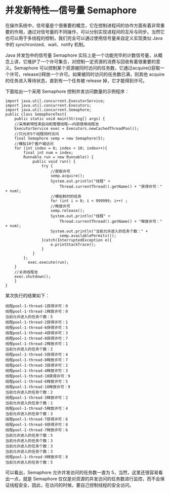 # 并发新特性—信号量 Semaphore

在操作系统中，信号量是个很重要的概念，它在控制进程间的协作方面有着非常重要的作用，通过对信号量的不同操作，可以分别实现进程间的互斥与同步。当然它也可以用于多线程的控制，我们完全可以通过使用信号量来自定义实现类似 Java 中的 synchronized、wait、notify 机制。

Java 并发包中的信号量 Semaphore 实际上是一个功能完毕的计数信号量，从概念上讲，它维护了一个许可集合，对控制一定资源的消费与回收有着很重要的意义。Semaphore 可以控制某个资源被同时访问的任务数，它通过acquire()获取一个许可，release()释放一个许可。如果被同时访问的任务数已满，则其他 acquire 的任务进入等待状态，直到有一个任务被 release 掉，它才能得到许可。

下面给出一个采用 Semaphore 控制并发访问数量的示例程序：

```
import java.util.concurrent.ExecutorService;  
import java.util.concurrent.Executors;  
import java.util.concurrent.Semaphore;  
public class SemaphoreTest{  
    public static void main(String[] args) {  
    //采用新特性来启动和管理线程——内部使用线程池  
    ExecutorService exec = Executors.newCachedThreadPool();  
    //只允许5个线程同时访问  
    final Semaphore semp = new Semaphore(5);  
    //模拟10个客户端访问  
    for (int index = 0; index < 10; index++){  
        final int num = index;  
        Runnable run = new Runnable() {  
            public void run() {  
                try {  
                    //获取许可  
                    semp.acquire();  
                    System.out.println("线程" +   
                        Thread.currentThread().getName() + "获得许可："  + num);  
                    //模拟耗时的任务  
                    for (int i = 0; i < 999999; i++) ;  
                    //释放许可  
                    semp.release();  
                    System.out.println("线程" +   
                        Thread.currentThread().getName() + "释放许可："  + num);  
                    System.out.println("当前允许进入的任务个数：" +  
                        semp.availablePermits());  
                }catch(InterruptedException e){  
                    e.printStackTrace();  
                }  
            }  
        };  
          exec.execute(run);  
    }  
    //关闭线程池  
    exec.shutdown();  
    }  
}  
```

某次执行的结果如下：

```
线程pool-1-thread-1获得许可：0
线程pool-1-thread-1释放许可：0
当前允许进入的任务个数：5
线程pool-1-thread-2获得许可：1
线程pool-1-thread-6获得许可：5
线程pool-1-thread-4获得许可：3
线程pool-1-thread-8获得许可：7
线程pool-1-thread-2释放许可：1
当前允许进入的任务个数：2
线程pool-1-thread-5获得许可：4
线程pool-1-thread-8释放许可：7
线程pool-1-thread-3获得许可：2
线程pool-1-thread-4释放许可：3
线程pool-1-thread-10获得许可：9
线程pool-1-thread-6释放许可：5
线程pool-1-thread-10释放许可：9
当前允许进入的任务个数：2
线程pool-1-thread-3释放许可：2
当前允许进入的任务个数：1
线程pool-1-thread-5释放许可：4
当前允许进入的任务个数：3
线程pool-1-thread-7获得许可：6
线程pool-1-thread-9获得许可：8
线程pool-1-thread-7释放许可：6
当前允许进入的任务个数：5
当前允许进入的任务个数：3
当前允许进入的任务个数：3
当前允许进入的任务个数：3
线程pool-1-thread-9释放许可：8
当前允许进入的任务个数：5
```

可以看出，Semaphore 允许并发访问的任务数一直为 5，当然，这里还很容易看出一点，就是 Semaphore 仅仅是对资源的并发访问的任务数进行监控，而不会保证线程安全，因此，在访问的时候，要自己控制线程的安全访问。
